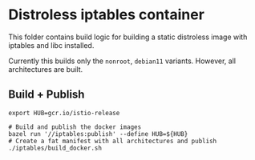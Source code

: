 # Distroless iptables container

This folder contains build logic for building a static distroless image with iptables and libc installed.

Currently this builds only the `nonroot`, `debian11` variants. However, all architectures are built.

## Build + Publish

```shell
export HUB=gcr.io/istio-release

# Build and publish the docker images
bazel run '//iptables:publish' --define HUB=${HUB}
# Create a fat manifest with all architectures and publish
./iptables/build_docker.sh
```
